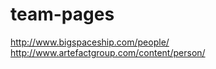 team-pages
==========

http://www.bigspaceship.com/people/
http://www.artefactgroup.com/content/person/

